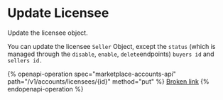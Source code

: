 # Update Licensee

Update the licensee object.

You can update the licensee `Seller` Object, except the `status` (which is managed through the `disable`, `enable`, `delete`endpoints) `buyers id` and `sellers id.`

{% openapi-operation spec="marketplace-accounts-api" path="/v1/accounts/licensees/{id}" method="put" %}
[Broken link](broken-reference)
{% endopenapi-operation %}
